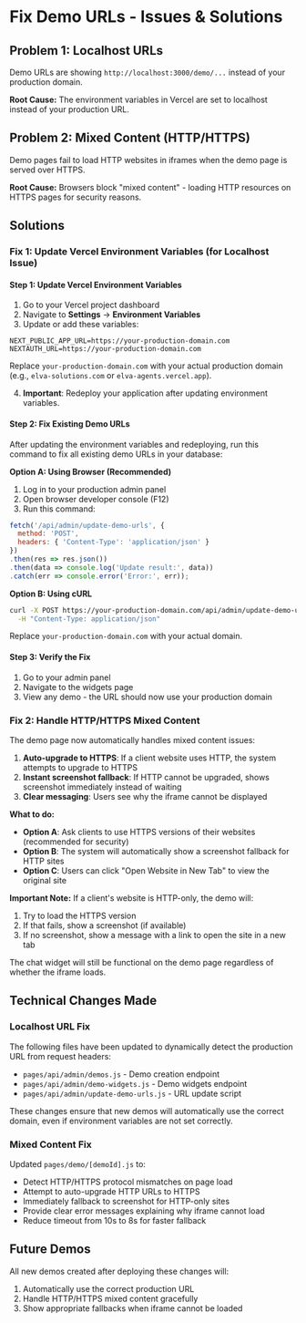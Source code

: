 # Fix Demo URLs - Issues & Solutions

## Problem 1: Localhost URLs
Demo URLs are showing `http://localhost:3000/demo/...` instead of your production domain.

**Root Cause:** The environment variables in Vercel are set to localhost instead of your production URL.

## Problem 2: Mixed Content (HTTP/HTTPS)
Demo pages fail to load HTTP websites in iframes when the demo page is served over HTTPS.

**Root Cause:** Browsers block "mixed content" - loading HTTP resources on HTTPS pages for security reasons.

## Solutions

### Fix 1: Update Vercel Environment Variables (for Localhost Issue)

#### Step 1: Update Vercel Environment Variables

1. Go to your Vercel project dashboard
2. Navigate to **Settings** → **Environment Variables**
3. Update or add these variables:

```
NEXT_PUBLIC_APP_URL=https://your-production-domain.com
NEXTAUTH_URL=https://your-production-domain.com
```

Replace `your-production-domain.com` with your actual production domain (e.g., `elva-solutions.com` or `elva-agents.vercel.app`).

4. **Important**: Redeploy your application after updating environment variables.

#### Step 2: Fix Existing Demo URLs

After updating the environment variables and redeploying, run this command to fix all existing demo URLs in your database:

**Option A: Using Browser (Recommended)**

1. Log in to your production admin panel
2. Open browser developer console (F12)
3. Run this command:

```javascript
fetch('/api/admin/update-demo-urls', { 
  method: 'POST',
  headers: { 'Content-Type': 'application/json' }
})
.then(res => res.json())
.then(data => console.log('Update result:', data))
.catch(err => console.error('Error:', err));
```

**Option B: Using cURL**

```bash
curl -X POST https://your-production-domain.com/api/admin/update-demo-urls \
  -H "Content-Type: application/json"
```

Replace `your-production-domain.com` with your actual domain.

#### Step 3: Verify the Fix

1. Go to your admin panel
2. Navigate to the widgets page
3. View any demo - the URL should now use your production domain

### Fix 2: Handle HTTP/HTTPS Mixed Content

The demo page now automatically handles mixed content issues:

1. **Auto-upgrade to HTTPS**: If a client website uses HTTP, the system attempts to upgrade to HTTPS
2. **Instant screenshot fallback**: If HTTP cannot be upgraded, shows screenshot immediately instead of waiting
3. **Clear messaging**: Users see why the iframe cannot be displayed

**What to do:**
- **Option A**: Ask clients to use HTTPS versions of their websites (recommended for security)
- **Option B**: The system will automatically show a screenshot fallback for HTTP sites
- **Option C**: Users can click "Open Website in New Tab" to view the original site

**Important Note:** If a client's website is HTTP-only, the demo will:
1. Try to load the HTTPS version
2. If that fails, show a screenshot (if available)
3. If no screenshot, show a message with a link to open the site in a new tab

The chat widget will still be functional on the demo page regardless of whether the iframe loads.

## Technical Changes Made

### Localhost URL Fix

The following files have been updated to dynamically detect the production URL from request headers:

- `pages/api/admin/demos.js` - Demo creation endpoint
- `pages/api/admin/demo-widgets.js` - Demo widgets endpoint  
- `pages/api/admin/update-demo-urls.js` - URL update script

These changes ensure that new demos will automatically use the correct domain, even if environment variables are not set correctly.

### Mixed Content Fix

Updated `pages/demo/[demoId].js` to:
- Detect HTTP/HTTPS protocol mismatches on page load
- Attempt to auto-upgrade HTTP URLs to HTTPS
- Immediately fallback to screenshot for HTTP-only sites
- Provide clear error messages explaining why iframe cannot load
- Reduce timeout from 10s to 8s for faster fallback

## Future Demos

All new demos created after deploying these changes will:
1. Automatically use the correct production URL
2. Handle HTTP/HTTPS mixed content gracefully
3. Show appropriate fallbacks when iframe cannot be loaded


